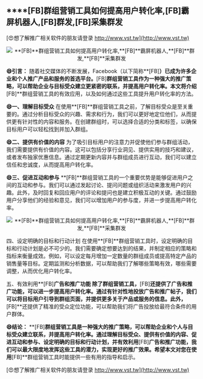 ## ****[FB]**群组营销工具如何提高用户转化率,**[FB]**霸屏机器人,**[FB]**群发,**[FB]**采集群发**

[😍想了解推广相关软件的朋友请登录 http://www.vst.tw](http://www.vst.tw)

 <center><img src="https://vst.tw/MP4/tuiguang/png/7.png" alt="**[FB]**群组营销工具如何提高用户转化率,**[FB]**霸屏机器人,**[FB]**群发,**[FB]**采集群发"></center>

**😄引言：**
随着社交媒体的不断发展，Facebook（以下简称**[FB]**）已成为许多企业和个人推广产品和服务的首选平台。**[FB]**群组营销工具作为一种强大的推广策略，可以帮助企业与目标受众建立更紧密的联系，并提高用户转化率。本文将介绍**[FB]**群组营销工具的有效应用，以及如何通过这些工具提升用户转化率的方法。

**😄一、理解目标受众**
在使用**[FB]**群组营销工具之前，了解目标受众是至关重要的。通过分析目标受众的兴趣、需求和行为，我们可以更好地定位他们，从而提供更有针对性的内容和服务。在创建群组时，可以选择合适的分类和标签，以确保目标用户可以轻松找到并加入群组。

**😄二、提供有价值的内容**
为了吸引目标用户的注意力并促使他们参与群组活动，我们需要提供有价值的内容。这可以包括分享行业洞见、提供实用的技巧和建议，或者发布独家优惠信息。通过定期更新内容并与群组成员进行互动，我们可以建立信任和忠诚度，从而提高用户转化率。

**😄三、促进互动和参与**
**[FB]**群组营销工具的一个重要优势是能够促进用户之间的互动和参与。我们可以通过发起讨论、提问问题或组织活动来激发用户的兴趣。此外，及时回复和回应用户的评论和提问也是建立积极互动的关键。通过鼓励用户分享他们的经验和意见，我们可以增加用户的参与度，并进一步提高用户转化率。

 <center><img src="https://vst.tw/MP4/tuiguang/png/5.png" alt="**[FB]**群组营销工具如何提高用户转化率,**[FB]**霸屏机器人,**[FB]**群发,**[FB]**采集群发"></center>

四、设定明确的目标和行动计划
在使用**[FB]**群组营销工具时，设定明确的目标和行动计划是必不可少的。我们需要确定想要达到的结果，并制定相应的策略和指标来衡量成效。例如，可以设定每月增加一定数量的群组成员或提高特定产品的销售量等目标。定期监测和分析数据，可以帮助我们了解哪些策略有效，哪些需要调整，从而优化用户转化率。

五、有效利用**[FB]**广告和推广功能
除了群组营销工具，**[FB]**还提供了广告和推广功能，可以进一步提高用户转化率。通过有针对性地投放广告和推广帖子，我们可以将目标用户引导到群组页面，并提供更多关于产品或服务的信息。此外，**[FB]**还提供了精准的受众定位功能，可以帮助我们将广告投放给最符合条件的用户群体。

**😄结论：**
**[FB]**群组营销工具是一种强大的推广策略，可以帮助企业和个人与目标受众建立联系，并提高用户转化率。通过理解目标受众、提供有价值的内容、促进互动和参与、设定明确的目标和行动计划，并有效利用**[FB]**广告和推广功能，我们可以最大限度地发挥这些工具的潜力，实现更好的推广效果。希望本文对您在使用**[FB]**群组营销工具时能提供一些有用的指导和启示。

[😍想了解推广相关软件的朋友请登录 http://www.vst.tw](http://www.vst.tw)



